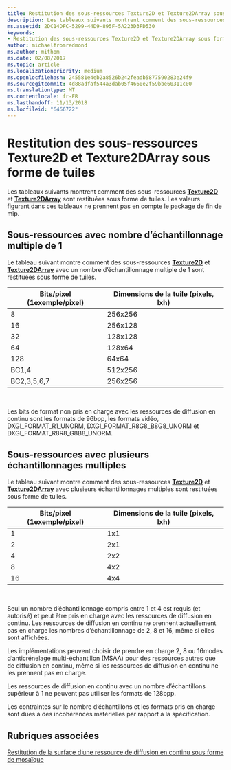 ```yaml
---
title: Restitution des sous-ressources Texture2D et Texture2DArray sous forme de tuiles
description: Les tableaux suivants montrent comment des sous-ressources Texture2D et Texture2DArray sont restituées sous forme de tuiles.
ms.assetid: 2DC14DFC-5299-44D9-895F-5A223D3FD530
keywords:
- Restitution des sous-ressources Texture2D et Texture2DArray sous forme de tuiles
author: michaelfromredmond
ms.author: mithom
ms.date: 02/08/2017
ms.topic: article
ms.localizationpriority: medium
ms.openlocfilehash: 245581e4eb2a8526b242feadb5877590283e24f9
ms.sourcegitcommit: 4d88adfaf544a3dab05f4660e2f59bbe60311c00
ms.translationtype: MT
ms.contentlocale: fr-FR
ms.lasthandoff: 11/13/2018
ms.locfileid: "6466722"
---
```

# <a name="texture2d-and-texture2darray-subresource-tiling"></a>Restitution des sous-ressources Texture2D et Texture2DArray sous forme de tuiles


Les tableaux suivants montrent comment des sous-ressources [**Texture2D**](https://msdn.microsoft.com/library/windows/desktop/ff471525) et [**Texture2DArray**](https://msdn.microsoft.com/library/windows/desktop/ff471526) sont restituées sous forme de tuiles. Les valeurs figurant dans ces tableaux ne prennent pas en compte le package de fin de mip.

## <a name="span-idsubresources-with-multisample-counts-of-1spanspan-idsubresources-with-multisample-counts-of-1spanspan-idsubresources-with-multisample-counts-of-1spansubresources-with-multisample-counts-of-1"></a><span id="Subresources-with-multisample-counts-of-1"></span><span id="subresources-with-multisample-counts-of-1"></span><span id="SUBRESOURCES-WITH-MULTISAMPLE-COUNTS-OF-1"></span>Sous-ressources avec nombre d’échantillonnage multiple de 1


Le tableau suivant montre comment des sous-ressources [**Texture2D**](https://msdn.microsoft.com/library/windows/desktop/ff471525) et [**Texture2DArray**](https://msdn.microsoft.com/library/windows/desktop/ff471526) avec un nombre d’échantillonnage multiple de 1 sont restituées sous forme de tuiles.

| Bits/pixel (1exemple/pixel) | Dimensions de la tuile (pixels, lxh) |
|-----------------------------|-------------------------------|
| 8                           | 256x256                       |
| 16                          | 256x128                       |
| 32                          | 128x128                       |
| 64                          | 128x64                        |
| 128                         | 64x64                         |
| BC1,4                       | 512x256                       |
| BC2,3,5,6,7                 | 256x256                       |

 

Les bits de format non pris en charge avec les ressources de diffusion en continu sont les formats de 96bpp, les formats vidéo, DXGI\_FORMAT\_R1\_UNORM, DXGI\_FORMAT\_R8G8\_B8G8\_UNORM et DXGI\_FORMAT\_R8R8\_G8B8\_UNORM.

## <a name="span-idsubresources-with-various-multisample-countsspanspan-idsubresources-with-various-multisample-countsspanspan-idsubresources-with-various-multisample-countsspansubresources-with-various-multisample-counts"></a><span id="Subresources-with-various-multisample-counts"></span><span id="subresources-with-various-multisample-counts"></span><span id="SUBRESOURCES-WITH-VARIOUS-MULTISAMPLE-COUNTS"></span>Sous-ressources avec plusieurs échantillonnages multiples


Le tableau suivant montre comment des sous-ressources [**Texture2D**](https://msdn.microsoft.com/library/windows/desktop/ff471525) et [**Texture2DArray**](https://msdn.microsoft.com/library/windows/desktop/ff471526) avec plusieurs échantillonnages multiples sont restituées sous forme de tuiles.

| Bits/pixel (1exemple/pixel) | Dimensions de la tuile (pixels, lxh) |
|-----------------------------|-------------------------------|
| 1                           | 1x1                           |
| 2                           | 2x1                           |
| 4                           | 2x2                           |
| 8                           | 4x2                           |
| 16                          | 4x4                           |

 

Seul un nombre d’échantillonnage compris entre 1 et 4 est requis (et autorisé) et peut être pris en charge avec les ressources de diffusion en continu. Les ressources de diffusion en continu ne prennent actuellement pas en charge les nombres d’échantillonnage de 2, 8 et 16, même si elles sont affichées.

Les implémentations peuvent choisir de prendre en charge 2, 8 ou 16modes d’anticrénelage multi-échantillon (MSAA) pour des ressources autres que de diffusion en continu, même si les ressources de diffusion en continu ne les prennent pas en charge.

Les ressources de diffusion en continu avec un nombre d’échantillons supérieur à 1 ne peuvent pas utiliser les formats de 128bpp.

Les contraintes sur le nombre d’échantillons et les formats pris en charge sont dues à des incohérences matérielles par rapport à la spécification.

## <a name="span-idrelated-topicsspanrelated-topics"></a><span id="related-topics"></span>Rubriques associées


[Restitution de la surface d’une ressource de diffusion en continu sous forme de mosaïque](how-a-streaming-resource-s-area-is-tiled.md)

 

 




